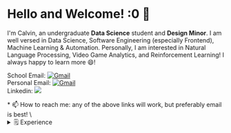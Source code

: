 # Hello and Welcome! :0 👋
I'm Calvin, an undergraduate **Data Science** student and **Design Minor**. I am well versed in Data Science, Software Engineering (especially Frontend), Machine Learning & Automation. Personally, I am interested in Natural Language Processing, Video Game Analytics, and Reinforcement Learning! I always happy to learn more 😄!

<p align="left">
School Email: 
<a href="mailto:can005@ucsd.edu"><img alt="Gmail" src="https://img.shields.io/badge/Gmail-D14836?style=for-the-badge&logo=gmail&logoColor=white"/></a><br>
Personal Email: 
<a href="mailto:calviinnguyenn@gmail.com.com"><img alt="Gmail" src="https://img.shields.io/badge/Gmail-D14836?style=for-the-badge&logo=gmail&logoColor=white"/></a><br>
Linkedin:
<a href="https://www.linkedin.com/in/calvin-nguyen-1089b51a1/"><img src="https://img.shields.io/badge/linkedin%20-%230077B5.svg?&style=for-the-badge&logo=linkedin&logoColor=white"/></a>
</p>
* 📫 How to reach me: any of the above links will work, but preferably email is best!
\

<details>
  <summary>🗒️ Experience</summary>
  <br>

  Currently, I am the VP Projects of ACM where I manage projects for AI, Design, and Software Engineering. I have managed over 300+ students and helped them learn skills to excel in the industry. This quarter, my coursework involves Data Visualization with D3, Probabilistic Modeling, Machine Learning, and Statistics.

  My past experience includes:
- Data Science Mentee working with Deloitte to solve a drug use problem
- Data Science Intern at Hey Social Good working on making the sustainability assessments more efficient
- Project Lead for DS3 Consulting
- Frontend Engineer with the GAMED website
- Linear Algebra Supplemental Instruction Leader to over 100+ students
</details>

